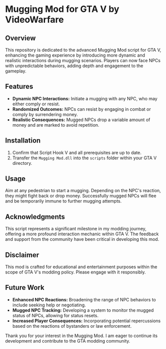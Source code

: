 # Mugging Mod for GTA V by VideoWarfare

## Overview
This repository is dedicated to the advanced Mugging Mod script for GTA V, enhancing the gaming experience by introducing more dynamic and realistic interactions during mugging scenarios. Players can now face NPCs with unpredictable behaviors, adding depth and engagement to the gameplay.

## Features
- **Dynamic NPC Interactions:** Initiate a mugging with any NPC, who may either comply or resist.
- **Randomized Outcomes:** NPCs can resist by engaging in combat or comply by surrendering money.
- **Realistic Consequences:** Mugged NPCs drop a variable amount of money and are marked to avoid repetition.

## Installation
1. Confirm that Script Hook V and all prerequisites are up to date.
2. Transfer the `Mugging Mod.dll` into the `scripts` folder within your GTA V directory.

## Usage
Aim at any pedestrian to start a mugging. Depending on the NPC's reaction, they might fight back or drop money. Successfully mugged NPCs will flee and be temporarily immune to further mugging attempts.

## Acknowledgments
This script represents a significant milestone in my modding journey, offering a more profound interaction mechanic within GTA V. The feedback and support from the community have been critical in developing this mod.

## Disclaimer
This mod is crafted for educational and entertainment purposes within the scope of GTA V's modding policy. Please engage with it responsibly.

## Future Work
- **Enhanced NPC Reactions:** Broadening the range of NPC behaviors to include seeking help or negotiating.
- **Mugged NPC Tracking:** Developing a system to monitor the mugged status of NPCs, allowing for status resets.
- **Increased Player Consequences:** Incorporating potential repercussions based on the reactions of bystanders or law enforcement.

Thank you for your interest in the Mugging Mod. I am eager to continue its development and contribute to the GTA modding community.
